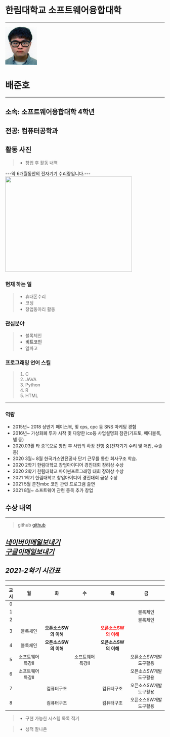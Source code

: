 # 한림대학교 소프트웨어융합대학
---
<img src=증명사진.jpg width=100 height=120>
<h1>배준호</h1>

---

## <strong>소속: 소프트웨어융합대학 4학년</strong>  
## <strong>전공: 컴퓨터공학과</strong>  

## 활동 사진
>* 창업 후 활동 내역

---약 6개월동안의 전자기기 수리량입니다.---
<img src=약6개월작업량.jpg width=400 height=300>




### 현재 하는 일
>* 휴대폰수리
>* 코딩
>* 창업동아리 활동

### 관심분야
>* 블록체인
>* **비트코인**
>* 알파고


### 프로그래밍 언어 스킬
>1. C
>2. JAVA
>3. Python
>4. R
>5. HTML

---
### 역량

* 2015년~ 2018 상반기 페이스북, 및 cps, cpc 등 SNS 마케팅 경험
* 2016년~ 가상화폐 투자 시작 및 다양한 ico등 사업설명회 참관(기프토, 메디블록, 넴 등)
* 2020.03월 타 종목으로 창업 후 사업의 확장 진행 중(전자기기 수리 및 매입, 수출 등)
* 2020 3월~ 8월 한국가스안전공사 단기 근무를 통한 회사구조 학습.
* 2020 2학기 한림대학교 창업아이디어 경진대회 장려상 수상
* 2020 2학기 한림대학교 파이썬프로그래밍 대회 장려상 수상
* 2021 1학기 한림대학교 창업아이디어 경진대회 금상 수상
* 2021 5월 춘천mbc 코인 관련 프로그램 출연
* 2021 8월~ 소프트웨어 관련 종목 추가 창업


## 수상 내역

---
>github
[github]

 [<i>네이버이메일보내기</i>][naver]  
 [<i>구글이메일보내기</i>][google]
---
<h2><i>2021-2학기 시간표</i></h2>

---


|교시|월|화|수|목|금|
|:---:|:---:|:---:|:---:|:---:|:---:|
|0||||||
|1|||||블록체인|
|2|||||블록체인|
|3|블록체인|**오픈소스SW의 이해**||**<span style="color:red">오픈소스SW의 이해</span>**||
|4|블록체인|**오픈소스SW의 이해**||**오픈소스SW의 이해**||
|5|소프트웨어특강II||소프트웨어특강II||오픈소스SW개발도구활용|
|6|소프트웨어특강II||||오픈소스SW개발도구활용|
|7||컴퓨터구조||컴퓨터구조|오픈소스SW개발도구활용|
|8||컴퓨터구조||컴퓨터구조|오픈소스SW개발도구활용|

>* 구현 가능한 시스템 목록 적기

>* 성적 잘나온 




[github]:http://github.com/JunhoBaee/
[naver]:http://qo6111@naver.com
[google]:http://qo61111@gmail.com
